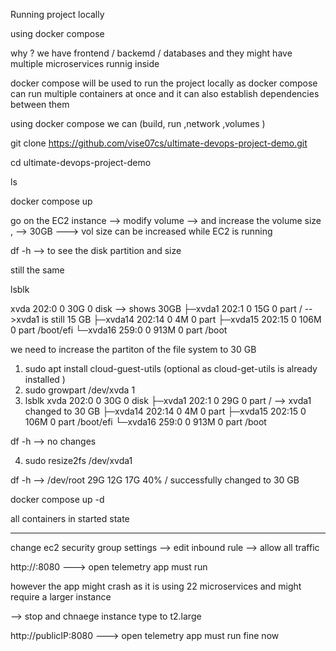 Running project locally 
 
 using docker compose 

 why ? 
 we have frontend / backemd / databases and they might have multiple microservices runnig inside 

 docker compose will be used to run the project locally as docker compose can run multiple containers at once and it can also establish dependencies between them 

 using docker compose we can 
 (build, run ,network ,volumes )



git clone https://github.com/vise07cs/ultimate-devops-project-demo.git

cd ultimate-devops-project-demo


ls

docker compose up 


go on the EC2 instance --> modify volume --> and increase the volume size , --> 30GB    ---> vol size can be increased while EC2 is running

df -h    -->         to see the disk partition and size 

still the same

lsblk

xvda     202:0    0   30G  0 disk         --> shows 30GB
├─xvda1  202:1    0   15G  0 part /       -->xvda1 is still 15 GB
├─xvda14 202:14   0    4M  0 part
├─xvda15 202:15   0  106M  0 part /boot/efi
└─xvda16 259:0    0  913M  0 part /boot


we need to increase the partiton of the file system to 30 GB 



1) sudo apt install cloud-guest-utils            (optional as cloud-get-utils is already installed )
2) sudo growpart /dev/xvda 1
3) lsblk
   xvda     202:0    0   30G  0 disk
├─xvda1  202:1    0   29G  0 part /        --> xvda1 changed to 30 GB
├─xvda14 202:14   0    4M  0 part
├─xvda15 202:15   0  106M  0 part /boot/efi
└─xvda16 259:0    0  913M  0 part /boot

df -h     --> no changes 

4) sudo resize2fs /dev/xvda1
 
  df -h    -->  /dev/root        29G   12G   17G  40% /
                    successfully changed to 30 GB


 docker compose up -d

all containers in started state 

-----------------------------------------------


change ec2 security group settings --> edit inbound rule --> allow all traffic

http://<publicIP>:8080   ---> open telemetry app must run


however the app might crash as it is using 22 microservices and might require a larger instance

--> stop and chnaege instance type to t2.large 

http://publicIP:8080   ---> open telemetry app must run fine now 
